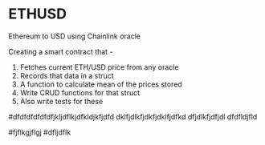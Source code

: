 

# ETHUSD
Ethereum to USD using Chainlink oracle

Creating a smart contract that - 

1. Fetches current ETH/USD price from any oracle
2. Records that data in a struct
3. A function to calculate mean of the prices stored 
4. Write CRUD functions for that struct
5. Also write tests for these

#dfdfdfdfdfdfjkljdflkjdfkldjkfjdfd dklfjdlkfjdkfjdklfjdfkd dfjdlkfjdfjdl dfdfldjfld

#fjflkgjflgj
#dfljdflk
